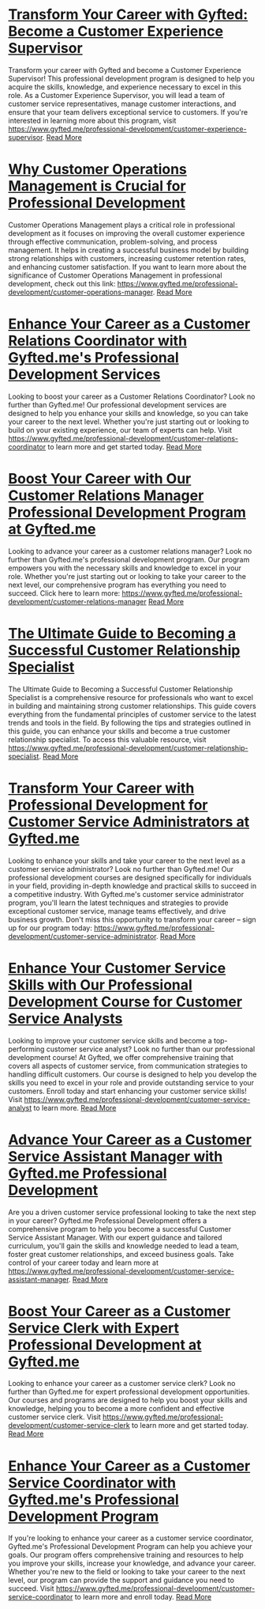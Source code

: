 # [Transform Your Career with Gyfted: Become a Customer Experience Supervisor](https://www.gyfted.me/professional-development/customer-experience-supervisor)

Transform your career with Gyfted and become a Customer Experience Supervisor! This professional development program is designed to help you acquire the skills, knowledge, and experience necessary to excel in this role. As a Customer Experience Supervisor, you will lead a team of customer service representatives, manage customer interactions, and ensure that your team delivers exceptional service to customers. If you're interested in learning more about this program, visit https://www.gyfted.me/professional-development/customer-experience-supervisor. [Read More](https://www.gyfted.me/professional-development/customer-experience-supervisor)

# [Why Customer Operations Management is Crucial for Professional Development](https://www.gyfted.me/professional-development/customer-operations-manager)

Customer Operations Management plays a critical role in professional development as it focuses on improving the overall customer experience through effective communication, problem-solving, and process management. It helps in creating a successful business model by building strong relationships with customers, increasing customer retention rates, and enhancing customer satisfaction. If you want to learn more about the significance of Customer Operations Management in professional development, check out this link: https://www.gyfted.me/professional-development/customer-operations-manager. [Read More](https://www.gyfted.me/professional-development/customer-operations-manager)

# [Enhance Your Career as a Customer Relations Coordinator with Gyfted.me's Professional Development Services](https://www.gyfted.me/professional-development/customer-relations-coordinator)

Looking to boost your career as a Customer Relations Coordinator? Look no further than Gyfted.me! Our professional development services are designed to help you enhance your skills and knowledge, so you can take your career to the next level. Whether you're just starting out or looking to build on your existing experience, our team of experts can help. Visit https://www.gyfted.me/professional-development/customer-relations-coordinator to learn more and get started today. [Read More](https://www.gyfted.me/professional-development/customer-relations-coordinator)

# [Boost Your Career with Our Customer Relations Manager Professional Development Program at Gyfted.me](https://www.gyfted.me/professional-development/customer-relations-manager)

Looking to advance your career as a customer relations manager? Look no further than Gyfted.me's professional development program. Our program empowers you with the necessary skills and knowledge to excel in your role. Whether you're just starting out or looking to take your career to the next level, our comprehensive program has everything you need to succeed. Click here to learn more: https://www.gyfted.me/professional-development/customer-relations-manager [Read More](https://www.gyfted.me/professional-development/customer-relations-manager)

# [The Ultimate Guide to Becoming a Successful Customer Relationship Specialist](https://www.gyfted.me/professional-development/customer-relationship-specialist)

The Ultimate Guide to Becoming a Successful Customer Relationship Specialist is a comprehensive resource for professionals who want to excel in building and maintaining strong customer relationships. This guide covers everything from the fundamental principles of customer service to the latest trends and tools in the field. By following the tips and strategies outlined in this guide, you can enhance your skills and become a true customer relationship specialist. To access this valuable resource, visit https://www.gyfted.me/professional-development/customer-relationship-specialist. [Read More](https://www.gyfted.me/professional-development/customer-relationship-specialist)

# [Transform Your Career with Professional Development for Customer Service Administrators at Gyfted.me](https://www.gyfted.me/professional-development/customer-service-administrator)

Looking to enhance your skills and take your career to the next level as a customer service administrator? Look no further than Gyfted.me! Our professional development courses are designed specifically for individuals in your field, providing in-depth knowledge and practical skills to succeed in a competitive industry. With Gyfted.me's customer service administrator program, you'll learn the latest techniques and strategies to provide exceptional customer service, manage teams effectively, and drive business growth. Don't miss this opportunity to transform your career – sign up for our program today: https://www.gyfted.me/professional-development/customer-service-administrator. [Read More](https://www.gyfted.me/professional-development/customer-service-administrator)

# [Enhance Your Customer Service Skills with Our Professional Development Course for Customer Service Analysts](https://www.gyfted.me/professional-development/customer-service-analyst)

Looking to improve your customer service skills and become a top-performing customer service analyst? Look no further than our professional development course! At Gyfted, we offer comprehensive training that covers all aspects of customer service, from communication strategies to handling difficult customers. Our course is designed to help you develop the skills you need to excel in your role and provide outstanding service to your customers. Enroll today and start enhancing your customer service skills! Visit https://www.gyfted.me/professional-development/customer-service-analyst to learn more. [Read More](https://www.gyfted.me/professional-development/customer-service-analyst)

# [Advance Your Career as a Customer Service Assistant Manager with Gyfted.me Professional Development](https://www.gyfted.me/professional-development/customer-service-assistant-manager)

Are you a driven customer service professional looking to take the next step in your career? Gyfted.me Professional Development offers a comprehensive program to help you become a successful Customer Service Assistant Manager. With our expert guidance and tailored curriculum, you'll gain the skills and knowledge needed to lead a team, foster great customer relationships, and exceed business goals. Take control of your career today and learn more at https://www.gyfted.me/professional-development/customer-service-assistant-manager. [Read More](https://www.gyfted.me/professional-development/customer-service-assistant-manager)

# [Boost Your Career as a Customer Service Clerk with Expert Professional Development at Gyfted.me](https://www.gyfted.me/professional-development/customer-service-clerk)

Looking to enhance your career as a customer service clerk? Look no further than Gyfted.me for expert professional development opportunities. Our courses and programs are designed to help you boost your skills and knowledge, helping you to become a more confident and effective customer service clerk. Visit https://www.gyfted.me/professional-development/customer-service-clerk to learn more and get started today. [Read More](https://www.gyfted.me/professional-development/customer-service-clerk)

# [Enhance Your Career as a Customer Service Coordinator with Gyfted.me's Professional Development Program](https://www.gyfted.me/professional-development/customer-service-coordinator)

If you're looking to enhance your career as a customer service coordinator, Gyfted.me's Professional Development Program can help you achieve your goals. Our program offers comprehensive training and resources to help you improve your skills, increase your knowledge, and advance your career. Whether you're new to the field or looking to take your career to the next level, our program can provide the support and guidance you need to succeed. Visit https://www.gyfted.me/professional-development/customer-service-coordinator to learn more and enroll today. [Read More](https://www.gyfted.me/professional-development/customer-service-coordinator)

